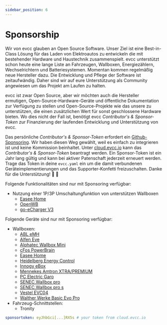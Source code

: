 ```yaml
---
sidebar_position: 6
---
```


# Sponsorship

Wir von evcc glauben an Open Source Software. Unser Ziel ist eine Best-in-Class Lösung für das Laden von Elektroautos zu entwickeln die mit bestehender Hardware und Haustechnik zusammenspielt. evcc unterstützt schon heute eine lange Liste an Fahrzeugen, Wallboxen, Energiezählern, Wechselrichtern und Batteriesystemen. Momentan kommen regelmäßig neue Hersteller dazu. Die Entwicklung und Pflege der Software ist zeitaufwändig. Daher sind wir auf eure Unterstützung als Community angewiesen um das Projekt am Laufen zu halten.

evcc ist zwar Open Source, aber wir möchten auch die Hersteller ermutigen, Open-Source-Hardware-Geräte und öffentliche Dokumentation zur Verfügung zu stellen und Open-Source-Projekte wie das unsere zu unterstützen, die einen zusätzlichen Wert für sonst geschlossene Hardware bieten. Wo dies nicht der Fall ist, benötigt evcc _Contributor's & Sponsor-Token_ zur Finanzierung der laufenden Entwicklung und Unterstützung von evcc.

Das persönliche _Contributor's & Sponsor-Token_ erfordert ein [Github-Sponsoring](https://github.com/sponsors/andig). Wir haben diesen Weg gewählt, weil es einfach zu integrieren ist und keine Kommission beinhaltet. Unter [cloud.evcc.io](https://cloud.evcc.io) kann das _Contributor's & Sponsor-Token_ beantragt werden. Ein Sponsor-Token ist ein Jahr lang gültig und kann bei aktiver Patenschaft jederzeit erneuert werden. Trage das Token in deine `evcc.yaml` ein um die damit verbundenen Geräteimplementierungen und das Supporter-Konfetti freizuschalten. Danke für die Unterstützung! 💚 🎉

Folgende Funktionalitäten sind nur mit Sponsoring verfügbar:

- Nutzung einer 1P/3P Umschaltungfunktion von unterstützen Wallboxen
  - [Easee Home](/docs/devices/chargers#easee-home)
  - [OpenWB](/docs/devices/chargers#openwb)
  - [go-eCharger V3](/docs/devices/chargers#go-echarger-homeprov3)

Folgende Geräte sind nur mit Sponsoring verfügbar:

- Wallboxen:
  - [ABL eMH](/docs/devices/chargers#abl-emh)
  - [Alfen Eve](/docs/devices/chargers#alfen-eve)
  - [Alphatec Wallbox Mini](/docs/devices/chargers#alphatec-wallbox-mini)
  - [cFos PowerBrain](/docs/devices/chargers#cfos-powerbrain)
  - [Easee Home](/docs/devices/chargers#easee-home)
  - [Heidelberg Energy Control](/docs/devices/chargers#heidelberg-energy-control)
  - [Innogy eBox](/docs/devices/chargers#innogy-ebox)
  - [Mennekes Amtron XTRA/PREMIUM](/docs/devices/chargers#mennekes-amtron-xtrapremium)
  - [PC Electric Garo](/docs/devices/chargers#pc-electric-garo)
  - [SENEC.Wallbox pro](/docs/devices/chargers#senecwallbox-pro)
  - [SENEC.Wallbox pro s](/docs/devices/chargers#senecwallbox-pro-s)
  - [Vestel EVC04](/docs/devices/chargers#vestel-evc04)
  - [Walther Werke Basic Evo Pro](/docs/devices/chargers#walther-werke-basic-evo-pro)
- Fahrzeug-Schnittstellen:
  - Tronity

```yaml title="evcc.yaml"
sponsortoken: eyJhbGci[...]RX5s # your token from cloud.evcc.io
```
